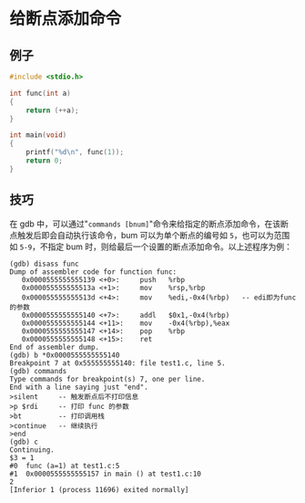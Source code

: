 # 给断点添加命令

## 例子

```c
#include <stdio.h>

int func(int a) 
{
	return (++a);
}

int main(void)
{
	printf("%d\n", func(1));
	return 0;
}
```

## 技巧

在 gdb 中，可以通过"`commands [bnum]`"命令来给指定的断点添加命令，在该断点触发后即会自动执行该命令，bum 可以为单个断点的编号如 `5`，也可以为范围如 `5-9`，不指定 bum 时，则给最后一个设置的断点添加命令。以上述程序为例：

```shell
(gdb) disass func
Dump of assembler code for function func:
   0x0000555555555139 <+0>:     push   %rbp
   0x000055555555513a <+1>:     mov    %rsp,%rbp
   0x000055555555513d <+4>:     mov    %edi,-0x4(%rbp)   -- edi即为func的参数
   0x0000555555555140 <+7>:     addl   $0x1,-0x4(%rbp)
   0x0000555555555144 <+11>:    mov    -0x4(%rbp),%eax
   0x0000555555555147 <+14>:    pop    %rbp
   0x0000555555555148 <+15>:    ret
End of assembler dump.
(gdb) b *0x0000555555555140
Breakpoint 7 at 0x555555555140: file test1.c, line 5.
(gdb) commands
Type commands for breakpoint(s) 7, one per line.
End with a line saying just "end".
>silent     -- 触发断点后不打印信息
>p $rdi     -- 打印 func 的参数
>bt			-- 打印调用栈
>continue   -- 继续执行
>end
(gdb) c
Continuing.
$3 = 1
#0  func (a=1) at test1.c:5
#1  0x0000555555555157 in main () at test1.c:10
2
[Inferior 1 (process 11696) exited normally]
```

